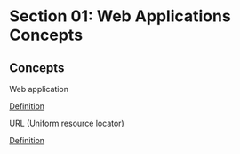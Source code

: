 # Section 01: Web Applications Concepts

## Concepts
Web application

[Definition](../definitions/definitions_W.md#web-application)

URL (Uniform resource locator)

[Definition](../definitions/definitions_U.md#uniform-resource-locator)
